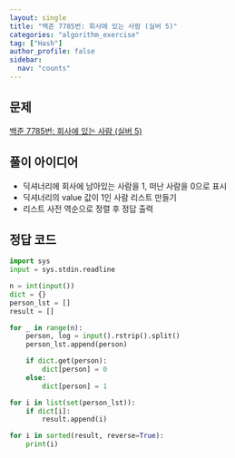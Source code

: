 ```yaml
---
layout: single
title: "백준 7785번: 회사에 있는 사람 (실버 5)"
categories: "algorithm_exercise"
tag: ["Hash"]
author_profile: false
sidebar:
  nav: "counts"
---
```


## 문제

[백준 7785번: 회사에 있는 사람 (실버 5)](https://www.acmicpc.net/problem/7785)

## 풀이 아이디어

- 딕셔너리에 회사에 남아있는 사람을 1, 떠난 사람을 0으로 표시
- 딕셔너리의 value 값이 1인 사람 리스트 만들기
- 리스트 사전 역순으로 정렬 후 정답 출력

## 정답 코드

```python
import sys
input = sys.stdin.readline

n = int(input())
dict = {}
person_lst = []
result = []

for _ in range(n):
    person, log = input().rstrip().split()
    person_lst.append(person)

    if dict.get(person):
        dict[person] = 0
    else:
        dict[person] = 1

for i in list(set(person_lst)):
    if dict[i]:
        result.append(i)

for i in sorted(result, reverse=True):
    print(i)
```

